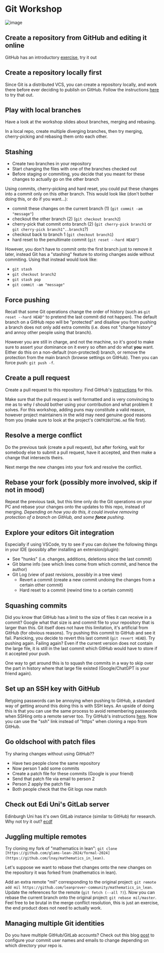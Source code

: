 # Git Workshop

![image](https://github.com/Yaneda/workshop2-git/assets/109892610/493a3fd0-9a9f-4a8b-a5e0-b49a4907c6ca)

## Create a repository from GitHub and editing it online

GitHub has an introductory [exercise](https://docs.github.com/en/get-started/start-your-journey/hello-world), try it out

## Create a repository locally first

Since Git is a distributed VCS, you can create a repository locally, and work there before ever deciding to publish on GitHub.
Follow the instructions [here](local-repo.md) to try that out.

## Play with local branches

Have a look at the workshop slides about branches, merging and rebasing.

In a local repo, create multiple diverging branches, then try merging, cherry-picking and rebasing them onto each other.

## Stashing

- Create two branches in your repository
- Start changing the files with one of the branches checked out
- Before staging or commiting, you decide that you meant for these changes to actually go on the other branch

Using commits, cherry-picking and hard reset, you could put these changes into a commit only on this other branch.
This would look like (don't bother doing this, or do if you want...):
- commit these changes on the current branch (1) (`git commit -am "message"`)
- checkout the other branch (2) (`git checkout branch2`)
- cherry-pick that commit onto branch (2) (`git cherry-pick branch1` or `git cherry-pick branch1^..branch1`?)
- checkout back to branch 1 (`git checkout branch1`)
- hard reset to the penultimate commit (`git reset --hard HEAD^`)

However, you don't have to commit onto the first branch just to remove it later, instead Git has a "stashing" feature to storing changes aside without commiting.
Using that instead would look like:
- `git stash`
- `git checkout branch2`
- `git stash pop`
- `git commit -am "message"`

## Force pushing

Recall that some Git operations change the order of history (such as `git reset --hard HEAD^` to pretend the last commit did not happen). The default branch on a GitHub repo will be "protected" and disallow you from pushing a branch does not only add extra commits (i.e. does not "change history" and annoy other people using that branch).

However you are still in charge, and not the machine, so it's good to make sure to assert your dominance on it every so often and do what **you** want.
Either do this on a non-default (non-protected) branch, or remove the protection from the main branch (browse settings on GitHub).
Then you can force push: ``git push -f``.

## Create a pull request

Create a pull request to this repository. Find GitHub's [instructions](https://docs.github.com/en/pull-requests/collaborating-with-pull-requests/proposing-changes-to-your-work-with-pull-requests/creating-a-pull-request) for this.

Make sure that the pull request is well formatted and is very convincing to me as to why *I* should bother using your contribution and what problem it solves.
For this workshop, adding puns may constitute a valid reason, however project maintainers in the wild may need genuine good reasons from you (make sure to look at the project's `CONTRIBUTING.md` file first).

## Resolve a merge conflict

Do the previous task (create a pull request), but after forking, wait for somebody else to submit a pull request, have it accepted, and then make a change that intersects theirs.

Next merge the new changes into your fork and resolve the conflict.

## Rebase your fork (possibly more involved, skip if not in mood)

Repeat the previous task, but this time only do the Git operations on your PC and rebase your changes onto the updates to this repo, instead of merging.
*Depending on how you do this, it could involve removing protection of a branch on GitHub, and some **force** pushing*.

## Explore your editors Git integration

Especially if using VSCode, try to see if you can do/see the following things in your IDE (possibly after installing an extension/plugin):

- See "hunks" (i.e. changes, additions, deletions since the last commit)
- Git blame info (see which lines come from which commit, and hence the author)
- Git Log (view of past revisions, possibly in a tree view)
  - Revert a commit (create a new commit undoing the changes from a certain other commit)
  - Hard reset to a commit (rewind time to a certain commit)
 
##  Squashing commits

Did you know that GitHub has a limit to the size of files it can receive in a commit?
Google what that size is and commit file to your repository that is larger than this.
Git itself does not have this limitation, it's artificial from GitHub (for obvious reasons).
Try pushing this commit to GitHub and see it fail. Panicking, you decide to revert this last commit (`git revert HEAD`).
Try pushing again. Failing again? Even if the current version does not contain the large file, it is still in the last commit which GitHub would have to store if it accepted your push.

One way to get around this is to squash the commits in a way to skip over the part in history where that large file existed (Google/ChatGPT is your friend again).
 
## Set up an SSH key with GitHub

Retyping passwords can be annoying when pushing to GitHub, a standard way of getting around this doing this is with SSH keys.
An upside of doing this is that you can use the same process to avoid remembering passwords when SSHing onto a remote server too.
Try GitHub's instructions [here](https://docs.github.com/en/authentication/connecting-to-github-with-ssh/generating-a-new-ssh-key-and-adding-it-to-the-ssh-agent).
Now you can use the "ssh" link instead of "https" when cloning a repo from GitHub.

## Go oldschool with patch files

Try sharing changes without using GitHub??

- Have two people clone the same repository
- Now person 1 add some commits
- Create a patch file for these commits (Google is your friend)
- Send that patch file via email to person 2
- Person 2 apply the patch file
- Both people check that the Git logs now match

## Check out Edi Uni's GitLab server

Edinburgh Uni has it's own GitLab instance (similar to GitHub) for research. Why not try it out? [ecdf](https://git.ecdf.ed.ac.uk/users/sign_in)

## Juggling multiple remotes

Try cloning my fork of "mathematics in lean": `git clone [https://github.com/glams-lean-2024/formal-2024](https://github.com/lnay/mathematics_in_lean)`.

Let's suppose we want to rebase thet changes onto the new changes on the repository it was forked from (mathematics in lean).

Add an extra remote "mil" corresponding to the original project: `git remote add mil https://github.com/leanprover-community/mathematics_in_lean`.
Update the references for the remote (`git fetch (--all ?)`). Now you can rebase the current branch onto the original project: `git rebase mil/master`.
Feel free to be brutal in the merge conflict resolution, this is just an exercise, the end product does not need to actually work.

## Managing multiple Git identities

Do you have multiple GitHub/GitLab accounts? Check out this blog [post](https://dev.to/milhamh95/how-to-set-multiple-git-identities-with-git-config-4m66)
to configure your commit user names and emails to change depending on which directory your repo is.
